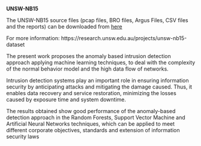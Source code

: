 <strong> UNSW-NB15</strong>


The UNSW-NB15 source files (pcap files, BRO files, Argus Files, CSV files and the reports) can be downloaded from <a href="https://cloudstor.aarnet.edu.au/plus/index.php/s/2DhnLGDdEECo4ys">here</a>

<p>For more information: https://research.unsw.edu.au/projects/unsw-nb15-dataset</>


<p>
The present work proposes the anomaly based intrusion detection approach applying machine learning techniques, to deal with the complexity of the normal behavior model and the high data flow of networks. 
</p>

<p>
Intrusion detection systems play an important role in ensuring information security by anticipating attacks and mitigating the damage caused. Thus, it enables data recovery and service restoration, minimizing the losses caused by exposure time and system downtime.
</p>

<p>
The results obtained show good performance of the anomaly-based detection approach in the Random Forests, Support Vector Machine and Artificial Neural Networks techniques, which can be applied to meet different corporate objectives, standards and extension of information security laws
</p>
